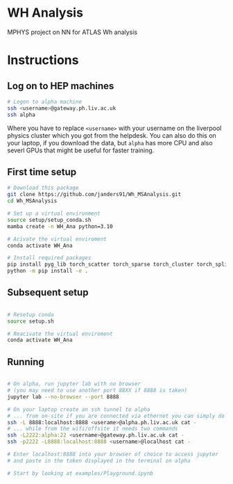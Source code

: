 # WH Analysis

MPHYS project on NN for ATLAS Wh analysis 

# Instructions

## Log on to HEP machines

```bash
# Logon to alpha machine
ssh <username>@gateway.ph.liv.ac.uk
ssh alpha
```
Where you have to replace `<username>` with your username on the liverpool physics cluster which you got from the helpdesk.   You can also do this on your laptop, if you download the data, but `alpha` has more CPU and also severl GPUs that might be useful for faster training. 

## First time setup

```bash
# Download this package
git clone https://github.com/janders91/Wh_MSAnalysis.git
cd Wh_MSAnalysis

# Set up a virtual environment
source setup/setup_conda.sh
mamba create -n WH_Ana python=3.10

# Acivate the virtual enviroment
conda activate WH_Ana

# Install required packages
pip install pyg_lib torch_scatter torch_sparse torch_cluster torch_spline_conv -f https://data.pyg.org/whl/torch-2.2.0+cu121.html
python -m pip install -e .
```

## Subsequent setup

```bash

# Resetup conda
source setup.sh

# Reacivate the virtual enviroment
conda activate WH_Ana
```

## Running

```bash

# On alpha, run jupyter lab with no browser
# (you may need to use another port 88XX if 8888 is taken)
jupyter lab --no-browser --port 8888

# On your laptop create an ssh tunnel to alpha 
# ... from on-site if you are connected via ethernet you can simply do
ssh -L 8888:localhost:8888 <userame>@alpha.ph.liv.ac.uk cat -
# ... while from the wifi/offsite it needs two commands
ssh -L2222:alpha:22 <username>@gateway.ph.liv.ac.uk cat -
ssh -p2222 -L8888:localhost:8888 <username>@localhost cat -

# Enter localhost:8888 into your browser of choice to access jupyter
# and paste in the token displayed in the terminal on alpha

# Start by looking at examples/Playground.ipynb
```




